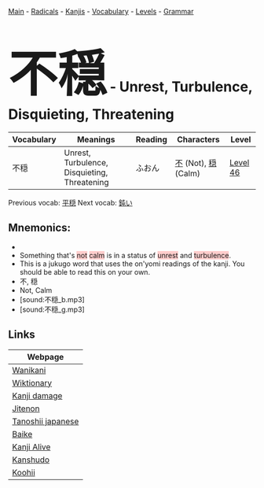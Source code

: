 <style> bigfont {font-size: 100px}</style>
[Main](../README.md) -
[Radicals](../radicals.md) -
[Kanjis](../kanjis.md) -
[Vocabulary](../vocabulary.md) -
[Levels](../levels.md) -
[Grammar](../grammar.md)
# <bigfont> 不穏</bigfont> - Unrest, Turbulence, Disquieting, Threatening 

| Vocabulary | Meanings | Reading | Characters | Level |
| --- | --- | --- | --- | --- |
| 不穏 | Unrest, Turbulence, Disquieting, Threatening | ふおん |  [不](../kanjis/不.md) (Not), [穏](../kanjis/穏.md) (Calm) | [Level 46](../levels/wk_level46.md) |

Previous vocab: [平穏](平穏.md) Next vocab: [鈍い](鈍い.md) 

## Mnemonics:

* 
* Something that's <span style="background-color:#ffcccb"> not</span> <span style="background-color:#ffcccb"> calm</span> is in a status of <span style="background-color:#ffcccb"> unrest</span> and <span style="background-color:#ffcccb"> turbulence</span>.
* This is a jukugo word that uses the on'yomi readings of the kanji. You should be able to read this on your own.
* 不, 穏
* Not, Calm
* [sound:不穏_b.mp3]
* [sound:不穏_g.mp3]


## Links 

| Webpage |
| --- |
| [Wanikani          ](https://www.wanikani.com/kanji/不穏) |
| [Wiktionary        ](https://en.wiktionary.org/wiki/不穏) |
| [Kanji damage      ](http://www.kanjidamage.com/kanji/search?utf8=✓&q=不穏) |
| [Jitenon           ](https://jitenon.com/kanji/不穏) |
| [Tanoshii japanese ](https://www.tanoshiijapanese.com/dictionary/kanji.cfm?k=不穏) |
| [Baike             ](https://baike.baidu.com/item/不穏) |
| [Kanji Alive       ](https://app.kanjialive.com/不穏) |
| [Kanshudo          ](https://www.kanshudo.com/searchmn?q=不穏) |
| [Koohii            ](https://kanji.koohii.com/study/kanji/不穏) |
